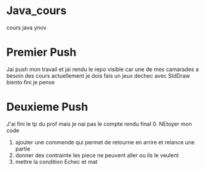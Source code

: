 # Java_cours
cours java ynov 
# Premier Push
Jai push mon travail et jai rendu le repo visible car une de mes camarades a besoin des cours actuellement je dois fais un
jeux dechec avec StdDraw biento fini je pense 
# Deuxieme Push
J'ai fini le tp du prof mais je nai pas le compte rendu final
0. NEtoyer mon code 
1. ajouter une commende qui permet de retourne en arrire et relance une partie 
2. donner des contrainte les piece ne peuvent aller ou ils le veulent
3. mettre la condition Echec et mat